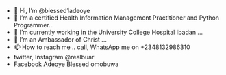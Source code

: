 - 👋 Hi, I’m @blessed1adeoye
- 👀 I’m a certified Health Information Management Practitioner and Python Programmer...
- 🌱 I’m currently working in the University College Hospital Ibadan ...
- 💞️ I’m an Ambassador of Christ  ...
- 📫 How to reach me .. call, WhatsApp me on +2348132986310
- twitter, Instagram @realbuar
- Facebook Adeoye Blessed omobuwa 

<!---
blessed1adeoye/blessed1adeoye is a ✨ special ✨ repository because its `README.md` (this file) appears on your GitHub profile.
You can click the Preview link to take a look at your changes.
--->
